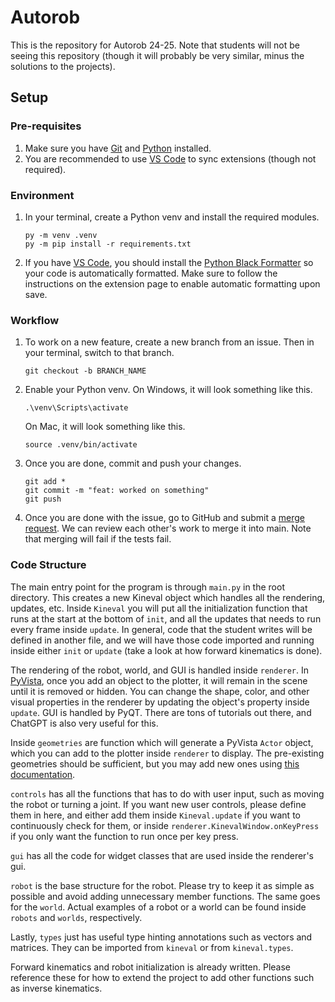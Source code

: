 # Autorob
This is the repository for Autorob 24-25. Note that students will not be seeing this repository (though it will probably be very similar, minus the solutions to the projects).

## Setup

### Pre-requisites

1. Make sure you have [Git](https://www.git-scm.com) and [Python](https://www.python.org/downloads/) installed.
2. You are recommended to use [VS Code](https://code.visualstudio.com) to sync extensions (though not required).

### Environment

1. In your terminal, create a Python venv and install the required modules.
   ```
   py -m venv .venv
   py -m pip install -r requirements.txt
   ```
2. If you have [VS Code](https://code.visualstudio.com), you should install the [Python Black Formatter](https://marketplace.visualstudio.com/items?itemName=ms-python.black-formatter) so your code is automatically formatted. Make sure to follow the instructions on the extension page to enable automatic formatting upon save.

### Workflow

1. To work on a new feature, create a new branch from an issue. Then in your terminal, switch to that branch.
   ```
   git checkout -b BRANCH_NAME
   ```
2. Enable your Python venv. On Windows, it will look something like this.
   ```
   .\venv\Scripts\activate
   ```
   On Mac, it will look something like this.
   ```
   source .venv/bin/activate
   ```
3. Once you are done, commit and push your changes.
   ```
   git add *
   git commit -m "feat: worked on something"
   git push
   ```
4. Once you are done with the issue, go to GitHub and submit a [merge request](https://docs.github.com/en/pull-requests/collaborating-with-pull-requests/incorporating-changes-from-a-pull-request/merging-a-pull-request). We can review each other's work to merge it into main. Note that merging will fail if the tests fail.

### Code Structure
The main entry point for the program is through `main.py` in the root directory. This creates a new Kineval object which handles all the rendering, updates, etc. Inside `Kineval` you will put all the initialization function that runs at the start at the bottom of `init`, and all the updates that needs to run every frame inside `update`. In general, code that the student writes will be defined in another file, and we will have those code imported and running inside either `init` or `update` (take a look at how forward kinematics is done). 

The rendering of the robot, world, and GUI is handled inside `renderer`. In [PyVista](https://docs.pyvista.org/version/stable/), once you add an object to the plotter, it will remain in the scene until it is removed or hidden. You can change the shape, color, and other visual properties in the renderer by updating the object's property inside `update`. GUI is handled by PyQT. There are tons of tutorials out there, and ChatGPT is also very useful for this. 

Inside `geometries` are function which will generate a PyVista `Actor` object, which you can add to the plotter inside `renderer` to display. The pre-existing geometries should be sufficient, but you may add new ones using [this documentation](https://docs.pyvista.org/version/stable/api/utilities/geometric).

`controls` has all the functions that has to do with user input, such as moving the robot or turning a joint. If you want new user controls, please define them in here, and either add them inside `Kineval.update` if you want to continuously check for them, or inside `renderer.KinevalWindow.onKeyPress` if you only want the function to run once per key press. 

`gui` has all the code for widget classes that are used inside the renderer's gui. 

`robot` is the base structure for the robot. Please try to keep it as simple as possible and avoid adding unnecessary member functions. The same goes for the `world`. Actual examples of a robot or a world can be found inside `robots` and `worlds`, respectively. 

Lastly, `types` just has useful type hinting annotations such as vectors and matrices. They can be imported from `kineval` or from `kineval.types`. 

Forward kinematics and robot initialization is already written. Please reference these for how to extend the project to add other functions such as inverse kinematics. 
